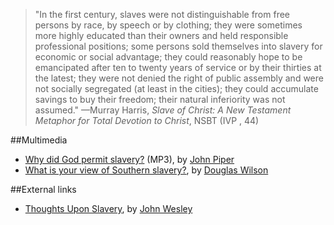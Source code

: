 > "In the first century, slaves were not distinguishable from free
persons by race, by speech or by clothing; they were sometimes more
highly educated than their owners and held responsible professional
positions; some persons sold themselves into slavery for economic
or social advantage; they could reasonably hope to be emancipated
after ten to twenty years of service or by their thirties at the
latest; they were not denied the right of public assembly and were
not socially segregated (at least in the cities); they could
accumulate savings to buy their freedom; their natural inferiority
was not assumed." —Murray Harris,
*Slave of Christ: A New Testament Metaphor for Total Devotion to Christ*,
NSBT (IVP , 44)

##Multimedia

-   [Why did God permit slavery?](http://www.desiringgod.org/download.php?file=http://www.desiringgod.org/media/audio/q_and_a/2761_why_did_god_permit_slavery.mp3)
    (MP3), by [John Piper](John_Piper "John Piper")
-   [What is your view of Southern slavery?](http://www.youtube.com/watch?v=8y0fTaMBESs&feature=related),
    by [Douglas Wilson](Douglas_Wilson "Douglas Wilson")

##External links

-   [Thoughts Upon Slavery](http://gbgm-umc.org/umw/wesley/thoughtsuponslavery.stm),
    by [John Wesley](John_Wesley "John Wesley")



